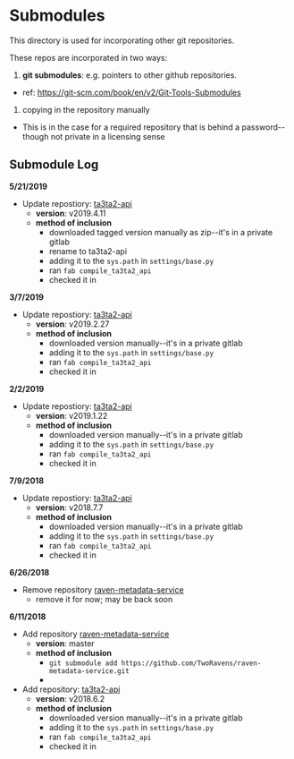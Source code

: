 # Submodules

This directory is used for incorporating other git repositories.

These repos are incorporated in two ways:

1. **git submodules**: e.g. pointers to other github repositories.
  - ref: https://git-scm.com/book/en/v2/Git-Tools-Submodules
1. copying in the repository manually
  - This is in the case for a required repository that is behind a password--though not private in a licensing sense

## Submodule Log

**5/21/2019**
- Update repostiory: [ta3ta2-api](https://gitlab.com/datadrivendiscovery/ta3ta2-api)
  - **version**: v2019.4.11
  - **method of inclusion**
    - downloaded tagged version manually as zip--it's in a private gitlab
    - rename to ta3ta2-api
    - adding it to the `sys.path` in `settings/base.py`
    - ran `fab compile_ta3ta2_api`
    - checked it in
    
**3/7/2019**
- Update repostiory: [ta3ta2-api](https://gitlab.com/datadrivendiscovery/ta3ta2-api)
  - **version**: v2019.2.27
  - **method of inclusion**
    - downloaded version manually--it's in a private gitlab
    - adding it to the `sys.path` in `settings/base.py`
    - ran `fab compile_ta3ta2_api`
    - checked it in

**2/2/2019**
- Update repostiory: [ta3ta2-api](https://gitlab.com/datadrivendiscovery/ta3ta2-api)
  - **version**: v2019.1.22
  - **method of inclusion**
    - downloaded version manually--it's in a private gitlab
    - adding it to the `sys.path` in `settings/base.py`
    - ran `fab compile_ta3ta2_api`
    - checked it in

**7/9/2018**

- Update repostiory: [ta3ta2-api](https://gitlab.com/datadrivendiscovery/ta3ta2-api)
  - **version**: v2018.7.7
  - **method of inclusion**
    - downloaded version manually--it's in a private gitlab
    - adding it to the `sys.path` in `settings/base.py`
    - ran `fab compile_ta3ta2_api`
    - checked it in


**6/26/2018**

- Remove repository [raven-metadata-service](https://github.com/TwoRavens/raven-metadata-service)
  - remove it for now; may be back soon


**6/11/2018**

- Add repository [raven-metadata-service](https://github.com/TwoRavens/raven-metadata-service)
  - **version**: master
  - **method of inclusion**
    - `git submodule add https://github.com/TwoRavens/raven-metadata-service.git`
    -
- Add repository: [ta3ta2-api](https://gitlab.com/datadrivendiscovery/ta3ta2-api)
  - **version**: v2018.6.2  
  - **method of inclusion**
    - downloaded version manually--it's in a private gitlab
    - adding it to the `sys.path` in `settings/base.py`
    - ran `fab compile_ta3ta2_api`
    - checked it in
